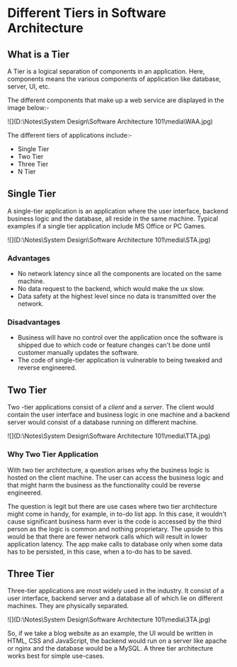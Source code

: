 # Different Tiers in Software Architecture

## What is a Tier

A Tier is a logical separation of components in an application. Here, components means the various components of application like database, server, UI, etc.

The different components that make up a web service are displayed in the image below:-

![](D:\Notes\System Design\Software Architecture 101\media\WAA.jpg)

The different tiers of applications include:-

- Single Tier
- Two Tier
- Three Tier
- N Tier

## Single Tier

A single-tier application is an application where the user interface, backend business logic and the database, all reside in the same machine. Typical examples if a single tier application include MS Office or PC Games.

![](D:\Notes\System Design\Software Architecture 101\media\STA.jpg)

### Advantages

- No network latency since all the components are located on the same machine.
- No data request to the backend, which would make the ux slow.
- Data safety at the highest level since no data is transmitted over the network.

### Disadvantages

- Business will have no control over the application once the software is shipped due to which code or feature changes can't be done until customer manually updates the software.
- The code of single-tier application is vulnerable to being tweaked and reverse engineered.

## Two Tier

Two -tier applications consist of a *client*  and a *server*. The client would contain the user interface and business logic in one machine and a backend server would consist of a database running on different machine.

![](D:\Notes\System Design\Software Architecture 101\media\TTA.jpg)

### Why Two Tier Application

With two tier architecture, a question arises why the business logic is hosted on the client machine. The user can access the business logic and that might harm the business as the functionality could be reverse engineered.

The question is legit but there are use cases where two tier architecture might come in handy, for example, in to-do list app. In this case, it wouldn't cause significant business harm ever is the code is accessed by the third person as the logic is common and nothing proprietary. The upside to this would be that there are fewer network calls which will result in lower application latency. The app make calls to database only when some data has to be persisted, in this case, when a to-do has to be saved.

## Three Tier

Three-tier applications are most widely used in the industry. It consist of a user interface, backend server and a database all of which lie on different machines. They are physically separated.

![](D:\Notes\System Design\Software Architecture 101\media\3TA.jpg)

So, if we take a blog website as an example, the UI would be written in HTML, CSS and JavaScript, the backend would run on a server like apache or nginx and the database would be a MySQL. A three tier architecture works best for simple use-cases.